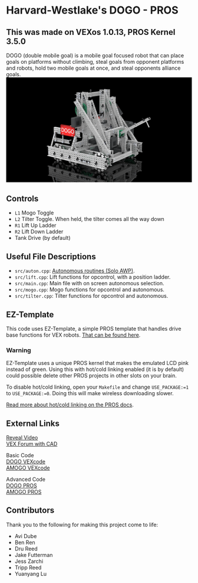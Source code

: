 # Harvard-Westlake's DOGO - PROS
  
This was made on VEXos 1.0.13, PROS Kernel 3.5.0
---
DOGO (double mobile goal) is a mobile goal focused robot that can place goals on platforms without climbing, steal goals from opponent platforms and robots, hold two mobile goals at once, and steal opponents alliance goals. 
![](DOGO-Render.png)   

## Controls
- `L1` Mogo Toggle
- `L2` Tilter Toggle.  When held, the tilter comes all the way down
- `R1` Lift Up Ladder
- `R2` Lift Down Ladder
- Tank Drive (by default)

## Useful File Descriptions
 - `src/auton.cpp`: [Autonomous routines (Solo AWP)](https://youtu.be/wpvR_m3cUFk).
 - `src/lift.cpp`: Lift functions for opcontrol, with a position ladder.
 - `src/main.cpp`: Main file with on screen autonomous selection.
 - `src/mogo.cpp`: Mogo functions for opcontrol and autonomous.
 - `src/tilter.cpp`: Tilter functions for opcontrol and autonomous.

## EZ-Template
This code uses EZ-Template, a simple PROS template that handles drive base functions for VEX robots. [That can be found here](https://github.com/Unionjackjz1/EZ-Template).

### Warning

EZ-Template uses a unique PROS kernel that makes the emulated LCD pink instead of green.  Using this with hot/cold linking enabled (it is by default) could possible delete other PROS projects in other slots on your brain. 

To disable hot/cold linking, open your `Makefile` and change `USE_PACKAGE:=1` to `USE_PACKAGE:=0`.  Doing this will make wireless downloading slower. 

[Read more about hot/cold linking on the PROS docs](https://pros.cs.purdue.edu/v5/tutorials/topical/wireless-upload.html). 

## External Links

[Reveal Video](https://youtu.be/mmhPOVIbJWI)  
[VEX Forum with CAD](https://www.vexforum.com/t/harvard-westlake-robotics-amogo-x-dogo-reveal/92670)  

Basic Code  
[DOGO VEXcode](https://github.com/Unionjackjz1/HW-DOGO-VEXCODE/)    
[AMOGO VEXcode](https://github.com/Unionjackjz1/HW-AMOGO-VEXCODE/)  

Advanced Code  
[DOGO PROS](https://github.com/Unionjackjz1/HW-DOGO-PROS/)  
[AMOGO PROS](https://github.com/Unionjackjz1/HW-AMOGO-PROS/) 

## Contributors
Thank you to the following for making this project come to life:
- Avi Dube
- Ben Ren
- Dru Reed
- Jake Futterman
- Jess Zarchi
- Tripp Reed
- Yuanyang Lu

